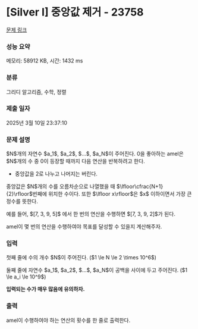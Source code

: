 # [Silver I] 중앙값 제거 - 23758 

[문제 링크](https://www.acmicpc.net/problem/23758) 

### 성능 요약

메모리: 58912 KB, 시간: 1432 ms

### 분류

그리디 알고리즘, 수학, 정렬

### 제출 일자

2025년 3월 10일 23:37:10

### 문제 설명

<p>$N$개의 자연수 $a_1$, $a_2$, $...$, $a_N$이 주어진다. 0을 좋아하는 amel은 $N$개의 수 중 0이 등장할 때까지 다음 연산을 반복하려고 한다.</p>

<ul>
	<li>중앙값을 2로 나누고 나머지는 버린다.</li>
</ul>

<p>중앙값은 $N$개의 수를 오름차순으로 나열했을 때 $\lfloor\cfrac{N+1}{2}\rfloor$번째에 위치한 수이다. 또한 $\lfloor x\rfloor$은 $x$ 이하이면서 가장 큰 정수를 뜻한다.</p>

<p>예를 들어, $[7, 3, 9, 5]$ 에서 한 번의 연산을 수행하면 $[7, 3, 9, 2]$가 된다.</p>

<p>amel이 몇 번의 연산을 수행하여야 목표를 달성할 수 있을지 계산해주자.</p>

### 입력 

 <p>첫째 줄에 수의 개수 $N$이 주어진다. ($1 \le N \le 2 \times 10^6$)</p>

<p>둘째 줄에 자연수 $a_1$, $a_2$, $...$, $a_N$이 공백을 사이에 두고 주어진다. ($1 \le a_i \le 10^9$)</p>

<p><strong>입력되는 수가 매우 많음에 유의하자.</strong></p>

### 출력 

 <p>amel이 수행하여야 하는 연산의 횟수를 한 줄로 출력한다.</p>

